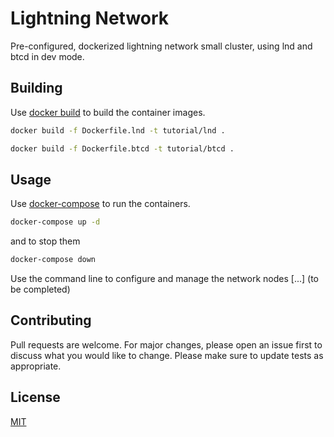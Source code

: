 # Lightning Network

Pre-configured, dockerized lightning network small cluster, using lnd and btcd
in dev mode.

## Building

Use [docker build](https://docs.docker.com/engine/reference/commandline/build/) 
to build the container images.

```bash
docker build -f Dockerfile.lnd -t tutorial/lnd .
```

```bash
docker build -f Dockerfile.btcd -t tutorial/btcd .
```

## Usage

Use [docker-compose](https://docs.docker.com/compose/) to run the containers.

```bash
docker-compose up -d
```

and to stop them

```bash
docker-compose down
```

Use the command line to configure and manage the network nodes [...]
(to be completed)

## Contributing
Pull requests are welcome. For major changes, please open an issue first to discuss what you would like to change.
Please make sure to update tests as appropriate.

## License
[MIT](https://choosealicense.com/licenses/mit/)